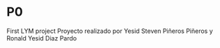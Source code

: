 # P0
First LYM project
Proyecto realizado por Yesid Steven Piñeros Piñeros y Ronald Yesid Diaz Pardo
